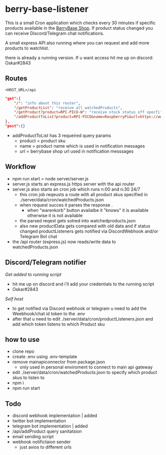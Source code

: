 # berry-base-listener
This is a small Cron application which checks every 30 minutes if specific products available in the [BerryBase Shop](https://www.berrybase.de/). If product status changed you can receive Discord/Telegram chat notifications.

A small express API also running where you can request and add more products to watchlist.

there is already a running version. If u want access hit me up on discord: Oskar#2843

## Routes
```
<HOST_URL>/api
```
```json
"get":{
    "/": "info about this router",
    "/getProductList": "receive all watchedProducts",
    "/getProduct?product=RPI-PICO-W": "receive stock status off specfific product SKU",
    "/addProductToList?product=RPI-PICO&name=RaspberryPi&url=https://www.berrybase.de": "add Product sku to watchedProducts",
},
"post":{}
```
- addProductToList has 3 requeired query params
    - product = product sku
    - name = product name which is used in notification messages
    - url = berrybase shop url used in notification messsages
## Workflow
- npm run start = node server/server.js
- server.js starts an express.js https server with the api router
- server.js also starts an cron job which runs n:00 and n:30 24/7
    - this cron job reqeusts a route with all product skus specified in ./server/data/cron/watchedProducts.json
    - when request succes it parses the response .
        - when "warenkorb" button availalbe it "knows" it is available otherwise it is not available
    - the parsed reqest gets sotred into watchedproducts.json
    - also new productData gets compared with old data and if status changed productListeners gets notified via DiscordWebhook and/or Telegram Bot chat
- the /api router (express.js) now reads/write data to watchedProducts.json

## Discord/Telegram notifier
*Get added to running script*
- hit me up on discord and i'll add your credentials to the running script
- Oskar#2843

*Self host*
- to get notified via Discord webhook or telegram u need to add the Weebhook/chat id token to the .env
- after that u need to edit ./server/data/cron/productListeners.json and add which token listens to which Product sku

## how to use
- clone repo
- create .env using .env-template
- remove mainapiconnector from package.json
    - only used in personal enviroment to connect to main api gateway
- edit ./server/data/cron/watchedProducts.json to specify which product skus to listen to
- npm i
- npm run start

## Todo
- discord webhook implementation | added
- twitter bot implementation
- telegram bot implementation | added
- /api/addProduct query sanitatsion
- email sending script
- webhook notifictaion sender 
    - just axios to different urls 

